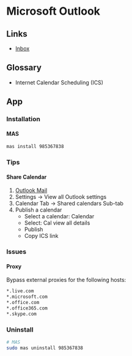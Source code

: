 # Microsoft Outlook

## Links

- [Inbox](https://outlook.office.com/mail/)

## Glossary

- Internet Calendar Scheduling (ICS)

## App

### Installation

#### MAS

```sh
mas install 985367838
```

### Tips

#### Share Calendar

1. [Outlook Mail](https://outlook.office.com/mail/)
2. Settings -> View all Outlook settings
3. Calendar Tab -> Shared calendars Sub-tab
4. Publish a calendar
   - Select a calendar: Calendar
   - Select: Cal view all details
   - Publish
   - Copy ICS link

### Issues

#### Proxy

Bypass external proxies for the following hosts:

```txt
*.live.com
*.microsoft.com
*.office.com
*.office365.com
*.skype.com
```

### Uninstall

```sh
# MAS
sudo mas uninstall 985367838
```
